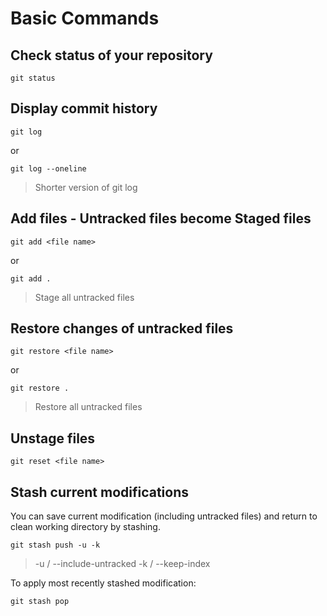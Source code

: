 # Basic Commands
## Check status of your repository
```
git status
```

## Display commit history
```
git log
```
or
```
git log --oneline
```
> Shorter version of git log


## Add files - Untracked files become Staged files
```
git add <file name>
```
or
```
git add .
```
> Stage all untracked files

## Restore changes of untracked files
```
git restore <file name>
```
or
```
git restore .
```
> Restore all untracked files

## Unstage files
```
git reset <file name>
```

## Stash current modifications
You can save current modification (including untracked files) and return to clean working directory by stashing.
```
git stash push -u -k
```
> -u / --include-untracked
> -k / --keep-index

To apply most recently stashed modification:
```
git stash pop
```



